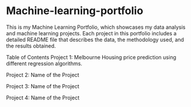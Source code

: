 # Machine-learning-portfolio
This is my Machine Learning Portfolio, which showcases my data analysis and machine learning projects. Each project in this portfolio includes a detailed README file that describes the data, the methodology used, and the results obtained.

Table of Contents
Project 1: Melbourne Housing price prediction using different regression algorithms.

Project 2: Name of the Project

Project 3: Name of the Project

Project 4: Name of the Project
